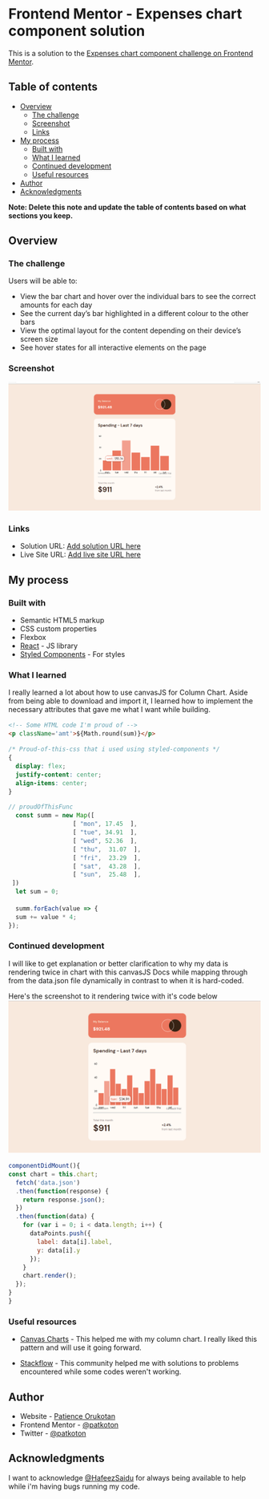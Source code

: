 # Frontend Mentor - Expenses chart component solution

This is a solution to the [Expenses chart component challenge on Frontend Mentor](https://patkoton-expenses-chart-component.netlify.app/). 

## Table of contents

- [Overview](#overview)
  - [The challenge](#the-challenge)
  - [Screenshot](#screenshot)
  - [Links](#links)
- [My process](#my-process)
  - [Built with](#built-with)
  - [What I learned](#what-i-learned)
  - [Continued development](#continued-development)
  - [Useful resources](#useful-resources)
- [Author](#author)
- [Acknowledgments](#acknowledgments)

**Note: Delete this note and update the table of contents based on what sections you keep.**

## Overview

### The challenge

Users will be able to:

- View the bar chart and hover over the individual bars to see the correct amounts for each day
- See the current day’s bar highlighted in a different colour to the other bars
- View the optimal layout for the content depending on their device’s screen size
- See hover states for all interactive elements on the page

### Screenshot

![](./src/assets/images/Screenshot.desktop-preview.png)


### Links

- Solution URL: [Add solution URL here](https://github.com/patkoton/expenses-chart-component/)
- Live Site URL: [Add live site URL here](https://patkoton-expenses-chart-component.netlify.app/)

## My process

### Built with

- Semantic HTML5 markup
- CSS custom properties
- Flexbox
- [React](https://reactjs.org/) - JS library
- [Styled Components](https://styled-components.com/) - For styles

### What I learned

I really learned a lot about how to use canvasJS for Column Chart. Aside from being able to download and import it, I learned how to implement the necessary attributes that gave me what I want while building. 

```html
<!-- Some HTML code I'm proud of -->
<p className='amt'>${Math.round(sum)}</p>
```
```css
/* Proud-of-this-css that i used using styled-components */
{
  display: flex;
  justify-content: center;
  align-items: center;
}
```
```js
// proudOfThisFunc
  const summ = new Map([
                  [ "mon", 17.45  ],
                  [ "tue", 34.91  ],
                  [ "wed", 52.36  ],
                  [ "thu",  31.07  ],
                  [ "fri",  23.29  ],
                  [ "sat",  43.28  ],
                  [ "sun",  25.48  ],
 ])
  let sum = 0;

  summ.forEach(value => {
  sum += value * 4; 
});
```


### Continued development

I will like to get explanation or better clarification to why my data is rendering twice in chart with this canvasJS Docs while mapping through from the data.json file dynamically in contrast to when it is hard-coded.

Here's the screenshot to it rendering twice with it's code below
![](./src/assets/images/Screenshot.re-rendering.png)

```js
componentDidMount(){
const chart = this.chart;
  fetch('data.json')
  .then(function(response) {
    return response.json();
  })
  .then(function(data) {
    for (var i = 0; i < data.length; i++) {
      dataPoints.push({
        label: data[i].label,
        y: data[i].y
      });
    }
    chart.render();
  });
}
}
```

### Useful resources

- [Canvas Charts](https://canvasjs.com) - This helped me with my column chart. I really liked this pattern and will use it going forward.

- [Stackflow](https://stackoverflow.com/) - This community helped me with solutions to problems encountered while some codes weren't working.


## Author

- Website - [Patience Orukotan](https://patportf.netlify.app/)
- Frontend Mentor - [@patkoton](https://www.frontendmentor.io/profile/patkoton)
- Twitter - [@patkoton](https://www.twitter.com/patkoton)


## Acknowledgments

I want to acknowledge [@HafeezSaidu](https://twitter.com/HafeezSaidu) for always being available to help while i'm having bugs running my code.


